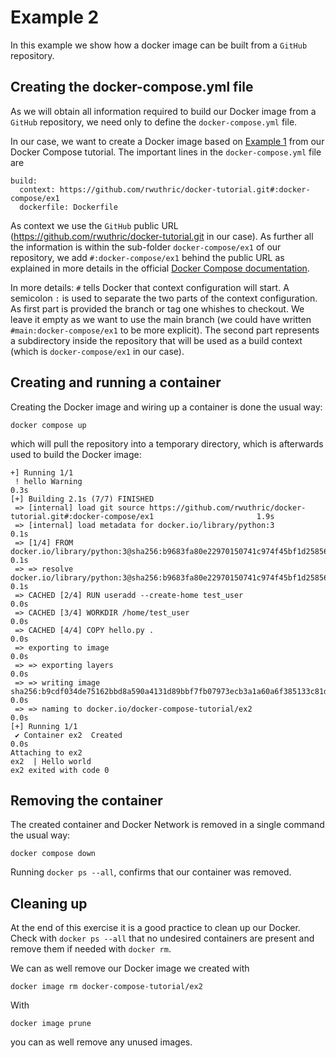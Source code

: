 # Example 2
In this example we show how a docker image can be built from a `GitHub` repository.

## Creating the docker-compose.yml file
As we will obtain all information required to build our Docker image from a `GitHub` repository, we need only to define the `docker-compose.yml` file.

In our case, we want to create a Docker image based on [Example 1](../ex1) from our Docker Compose tutorial. The important lines in the `docker-compose.yml` file are
```
build:
  context: https://github.com/rwuthric/docker-tutorial.git#:docker-compose/ex1
  dockerfile: Dockerfile
```
As context we use the `GitHub` public URL (https://github.com/rwuthric/docker-tutorial.git in our case). As further all the information is within the sub-folder `docker-compose/ex1` of our repository, we add `#:docker-compose/ex1` behind the public URL as explained in more details in the official [Docker Compose documentation](https://docs.docker.com/engine/reference/commandline/build/#git-repositories).

In more details: `#` tells Docker that context configuration will start. A semicolon `:` is used to separate the two parts of the context configuration. As first part is provided the branch or tag one whishes to checkout. We leave it empty as we want to use the main branch (we could have written `#main:docker-compose/ex1` to be more explicit). The second part represents a subdirectory inside the repository that will be used as a build context (which is `docker-compose/ex1` in our case).

## Creating and running a container
Creating the Docker image and wiring up a container is done the usual way:
```
docker compose up
```
which will pull the repository into a temporary directory, which is afterwards used to build the Docker image:
```
+] Running 1/1
 ! hello Warning                                                                                                         0.3s 
[+] Building 2.1s (7/7) FINISHED                                                                                              
 => [internal] load git source https://github.com/rwuthric/docker-tutorial.git#:docker-compose/ex1                       1.9s
 => [internal] load metadata for docker.io/library/python:3                                                              0.1s
 => [1/4] FROM docker.io/library/python:3@sha256:b9683fa80e22970150741c974f45bf1d25856bd76443ea561df4e6fc00c2bc17        0.1s 
 => => resolve docker.io/library/python:3@sha256:b9683fa80e22970150741c974f45bf1d25856bd76443ea561df4e6fc00c2bc17        0.1s 
 => CACHED [2/4] RUN useradd --create-home test_user                                                                     0.0s 
 => CACHED [3/4] WORKDIR /home/test_user                                                                                 0.0s 
 => CACHED [4/4] COPY hello.py .                                                                                         0.0s
 => exporting to image                                                                                                   0.0s
 => => exporting layers                                                                                                  0.0s
 => => writing image sha256:b9cdf034de75162bbd8a590a4131d89bbf7fb07973ecb3a1a60a6f385133c81d                             0.0s
 => => naming to docker.io/docker-compose-tutorial/ex2                                                                   0.0s
[+] Running 1/1
 ✔ Container ex2  Created                                                                                                0.0s 
Attaching to ex2
ex2  | Hello world
ex2 exited with code 0
```

## Removing the container
The created container and Docker Network is removed in a single command the usual way:
```
docker compose down
```
Running `docker ps --all`, confirms that our container was removed.

## Cleaning up
At the end of this exercise it is a good practice to clean up our Docker. Check with `docker ps --all` that no undesired containers are present and remove them if needed with `docker rm`.

We can as well remove our Docker image we created with
```
docker image rm docker-compose-tutorial/ex2
```
With
```
docker image prune
```
you can as well remove any unused images.